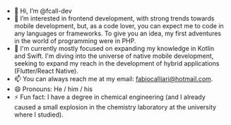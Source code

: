 - 👋 Hi, I’m @fcall-dev
- 👀 I’m interested in frontend development, with strong trends towards mobile development, but, as a code lover, you can expect me to code in any languages or frameworks. To give you an idea, my first adventures in the world of programming were in PHP.
- 🌱 I'm currently mostly focused on expanding my knowledge in Kotlin and Swift. I'm diving into the universe of native mobile development, seeking to expand my reach in the development of hybrid applications (Flutter/React Native).
- 📫 You can always reach me at my email: fabiocalliari@hotmail.com.
- 😄 Pronouns: He / him / his
- ⚡ Fun fact: I have a degree in chemical engineering (and I already caused a small explosion in the chemistry laboratory at the university where I studied).

<!---
fcall-dev/fcall-dev is a ✨ special ✨ repository because its `README.md` (this file) appears on your GitHub profile.
You can click the Preview link to take a look at your changes.
--->
